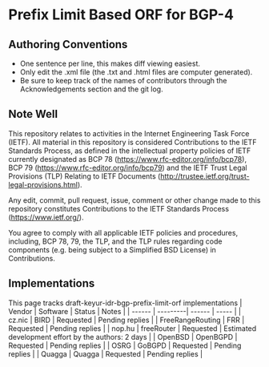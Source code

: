 Prefix Limit Based ORF for BGP-4
================================

Authoring Conventions
---------------------

* One sentence per line, this makes diff viewing easiest.
* Only edit the .xml file (the .txt and .html files are computer generated).
* Be sure to keep track of the names of contributors through the Acknowledgements section and the git log.

Note Well
------

This repository relates to activities in the Internet Engineering Task Force
(IETF). All material in this repository is considered Contributions to the IETF
Standards Process, as defined in the intellectual property policies of IETF
currently designated as BCP 78 (https://www.rfc-editor.org/info/bcp78), BCP 79
(https://www.rfc-editor.org/info/bcp79) and the IETF Trust Legal Provisions
(TLP) Relating to IETF Documents (http://trustee.ietf.org/trust-legal-provisions.html).

Any edit, commit, pull request, issue, comment or other change made to this
repository constitutes Contributions to the IETF Standards Process
(https://www.ietf.org/).

You agree to comply with all applicable IETF policies and procedures,
including, BCP 78, 79, the TLP, and the TLP rules regarding code components
(e.g. being subject to a Simplified BSD License) in Contributions.

Implementations
------

This page tracks draft-keyur-idr-bgp-prefix-limit-orf implementations
| Vendor | Software | Status | Notes |
| ------ | ---------| ------ | ----- |
| cz.nic | BIRD | Requested | Pending replies |
| FreeRangeRouting | FRR | Requested | Pending replies |
| nop.hu | freeRouter | Requested | Estimated development effort by the authors: 2 days |
| OpenBSD | OpenBGPD | Requested | Pending replies |
| OSRG | GoBGPD | Requested | Pending replies |
| Quagga | Quagga | Requested | Pending replies |